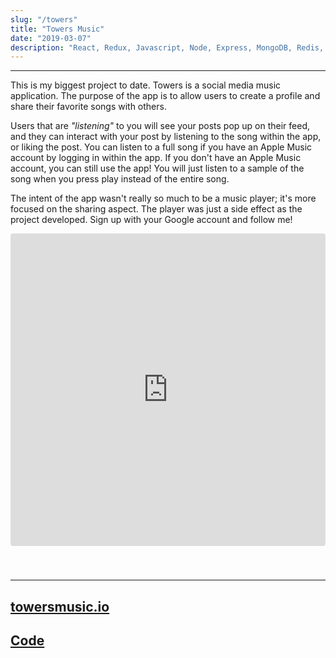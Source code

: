 ```yaml
---
slug: "/towers"
title: "Towers Music"
date: "2019-03-07"
description: "React, Redux, Javascript, Node, Express, MongoDB, Redis, Socket.io, Apple Musickit API, AWS S3, Semantic UI, CSS, Jest, Enzyme, Sentry"
---
```


---

This is my biggest project to date. Towers is a social media music application. The purpose of the app is to allow users to create a profile and share their favorite songs with others.

Users that are _"listening"_ to you will see your posts pop up on their feed, and they can interact with your post by listening to the song within the app, or liking the post. You can listen to a full song if you have an Apple Music account by logging in within the app. If you don't have an Apple Music account, you can still use the app! You will just listen to a sample of the song when you press play instead of the entire song.

The intent of the app wasn't really so much to be a music player; it's more focused on the sharing aspect. The player was just a side effect as the project developed. Sign up with your Google account and follow me!

<div 
    style=
    "overflow: auto; 
    -webkit-overflow-scrolling: touch; 
    width: 100%; 
    height: 540px;"
>
        <iframe style="
            height: 500px;
            width: 100%;
            border-radius: 4px;
            border: none;" 
            src="https://towersmusic.io/dannyrangel">
        </iframe>
</div>

---

## [towersmusic.io](https://towersmusic.io/dannyrangel)

## [Code](https://github.com/danny-rangel/towers)
